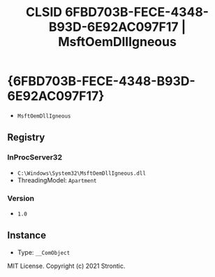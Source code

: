 ﻿---
title: "CLSID 6FBD703B-FECE-4348-B93D-6E92AC097F17 | MsftOemDllIgneous"
excerpt: What is COM-Object CLSID 6FBD703B-FECE-4348-B93D-6E92AC097F17?
---

# {6FBD703B-FECE-4348-B93D-6E92AC097F17}

* `MsftOemDllIgneous`

## Registry


### InProcServer32

* `C:\Windows\System32\MsftOemDllIgneous.dll`
* ThreadingModel: `Apartment`

### Version

* `1.0`

## Instance

* Type: `__ComObject`

MIT License. Copyright (c) 2021 Strontic.


